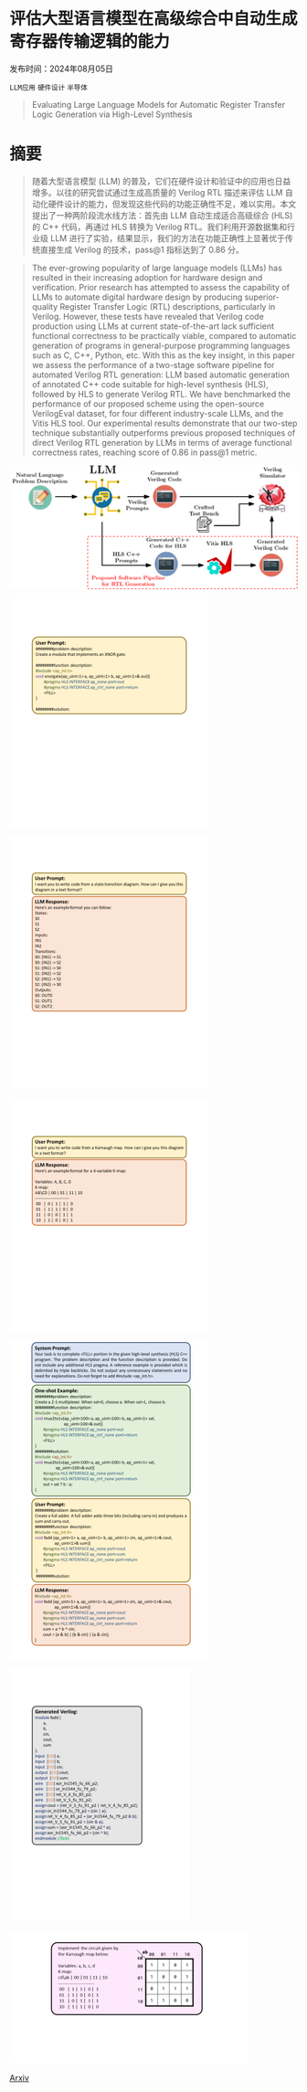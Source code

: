 # 评估大型语言模型在高级综合中自动生成寄存器传输逻辑的能力

发布时间：2024年08月05日

`LLM应用` `硬件设计` `半导体`

> Evaluating Large Language Models for Automatic Register Transfer Logic Generation via High-Level Synthesis

# 摘要

> 随着大型语言模型 (LLM) 的普及，它们在硬件设计和验证中的应用也日益增多。以往的研究尝试通过生成高质量的 Verilog RTL 描述来评估 LLM 自动化硬件设计的能力，但发现这些代码的功能正确性不足，难以实用。本文提出了一种两阶段流水线方法：首先由 LLM 自动生成适合高级综合 (HLS) 的 C++ 代码，再通过 HLS 转换为 Verilog RTL。我们利用开源数据集和行业级 LLM 进行了实验，结果显示，我们的方法在功能正确性上显著优于传统直接生成 Verilog 的技术，pass@1 指标达到了 0.86 分。

> The ever-growing popularity of large language models (LLMs) has resulted in their increasing adoption for hardware design and verification. Prior research has attempted to assess the capability of LLMs to automate digital hardware design by producing superior-quality Register Transfer Logic (RTL) descriptions, particularly in Verilog. However, these tests have revealed that Verilog code production using LLMs at current state-of-the-art lack sufficient functional correctness to be practically viable, compared to automatic generation of programs in general-purpose programming languages such as C, C++, Python, etc. With this as the key insight, in this paper we assess the performance of a two-stage software pipeline for automated Verilog RTL generation: LLM based automatic generation of annotated C++ code suitable for high-level synthesis (HLS), followed by HLS to generate Verilog RTL. We have benchmarked the performance of our proposed scheme using the open-source VerilogEval dataset, for four different industry-scale LLMs, and the Vitis HLS tool. Our experimental results demonstrate that our two-step technique substantially outperforms previous proposed techniques of direct Verilog RTL generation by LLMs in terms of average functional correctness rates, reaching score of 0.86 in pass@1 metric.

![评估大型语言模型在高级综合中自动生成寄存器传输逻辑的能力](../../../paper_images/2408.02793/llm-hls-flow.png)

![评估大型语言模型在高级综合中自动生成寄存器传输逻辑的能力](../../../paper_images/2408.02793/x1.png)

![评估大型语言模型在高级综合中自动生成寄存器传输逻辑的能力](../../../paper_images/2408.02793/x2.png)

![评估大型语言模型在高级综合中自动生成寄存器传输逻辑的能力](../../../paper_images/2408.02793/x3.png)

![评估大型语言模型在高级综合中自动生成寄存器传输逻辑的能力](../../../paper_images/2408.02793/x4.png)

![评估大型语言模型在高级综合中自动生成寄存器传输逻辑的能力](../../../paper_images/2408.02793/x5.png)

![评估大型语言模型在高级综合中自动生成寄存器传输逻辑的能力](../../../paper_images/2408.02793/x6.png)

[Arxiv](https://arxiv.org/abs/2408.02793)
